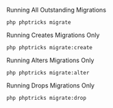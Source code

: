 <p>Running All Outstanding Migrations</p>

```
php phptricks migrate
```

<p>Running Creates Migrations Only</p>

```
php phptricks migrate:create
```

<p>Running Alters Migrations Only</p>

```
php phptricks migrate:alter
```

<p>Running Drops Migrations Only</p>

```
php phptricks migrate:drop
```